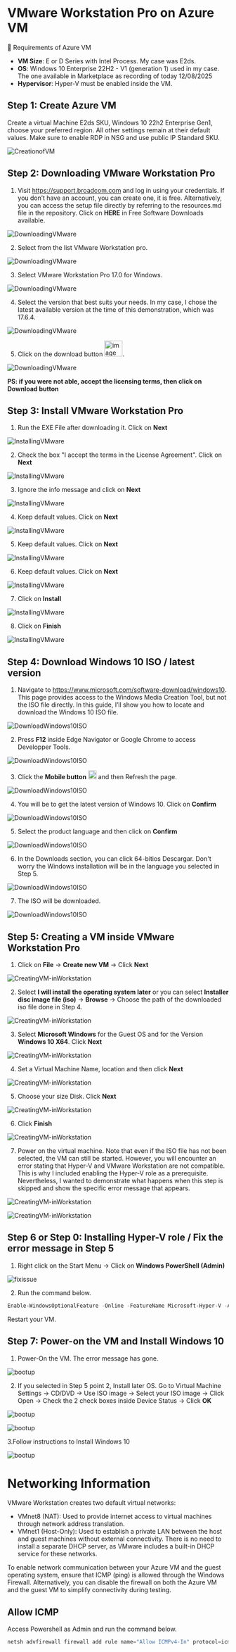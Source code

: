 # VMware Workstation Pro on Azure VM 

🔧 Requirements of Azure VM
- **VM Size**: E or D Series with Intel Process. My case was E2ds. 
- **OS**: Windows 10 Enterprise 22H2 - V1 (generation 1) used in my case. The one available in Marketplace as recording of today 12/08/2025 
- **Hypervisor**: Hyper-V must be enabled inside the VM.

## Step 1: Create Azure VM 
Create a virtual Machine E2ds SKU, Windows 10 22h2 Enterprise Gen1, choose your preferred region. All other settings remain at their default values. Make sure to enable RDP in NSG and use public IP Standard SKU. 

![CreationofVM](images/Creating-Virtual-Machine-00.png)


## Step 2: Downloading VMware Workstation Pro

1. Visit https://support.broadcom.com and log in using your credentials. If you don’t have an account, you can create one, it is free. Alternatively, you can access the setup file directly by referring to the resources.md file in the repository. 
Click on **HERE** in Free Software Downloads available. 

![DownloadingVMware](images/download-vmware-workstation-pro-4.png)

2. Select from the list VMware Workstation pro. 

![DownloadingVMware](images/download-vmware-workstation-pro-5.png)

3. Select VMware Workstation Pro 17.0 for Windows.

![DownloadingVMware](images/download-vmware-workstation-pro-6.png)

4. Select the version that best suits your needs. In my case, I chose the latest available version at the time of this demonstration, which was 17.6.4.

![DownloadingVMware](images/download-vmware-workstation-pro-7.png)

5. Click on the download button <img width="41" height="36" alt="image" src="https://github.com/user-attachments/assets/4a9e86e2-caf0-42ec-b2ca-dd81c9084974" />. 

![DownloadingVMware](images/download-vmware-workstation-pro-8.png)

**PS: if you were not able, accept the licensing terms, then click on Download button**


## Step 3: Install VMware Workstation Pro

1. Run the EXE File after downloading it. Click on **Next**

![InstallingVMware](images/install-vmware-workstationpro-1.png)

2. Check the box "I accept the terms in the License Agreement". Click on **Next**
   
![InstallingVMware](images/install-vmware-workstationpro-2.png)

3. Ignore the info message and click on **Next**

![InstallingVMware](images/install-vmware-workstationpro-3.png)

4. Keep default values. Click on **Next**

![InstallingVMware](images/install-vmware-workstationpro-4.png)

5. Keep default values. Click on **Next**

![InstallingVMware](images/install-vmware-workstationpro-5.png)


6. Keep default values. Click on **Next**

![InstallingVMware](images/install-vmware-workstationpro-6.png)

7. Click on **Install**
   
![InstallingVMware](images/install-vmware-workstationpro-7.png)

8. Click on **Finish**
   
![InstallingVMware](images/install-vmware-workstationpro-8.png)


## Step 4: Download Windows 10 ISO / latest version

1. Navigate to https://www.microsoft.com/software-download/windows10. This page provides access to the Windows Media Creation Tool, but not the ISO file directly. In this guide, I’ll show you how to locate and download the Windows 10 ISO file.

![DownloadWindows10ISO](images/download-windows10-iso-1.png)

2. Press **F12** inside Edge Navigator or Google Chrome to access Developper Tools.
   
![DownloadWindows10ISO](images/download-windows10-iso-2.png)

3. Click the **Mobile button** <img width="19" height="20" alt="image" src="https://github.com/user-attachments/assets/4997a4cf-efe3-4bf5-9ac7-271bbca5f616" /> and then Refresh the page.

![DownloadWindows10ISO](images/download-windows10-iso-3.png)

   
4. You will be to get the latest version of Windows 10. Click on **Confirm**

![DownloadWindows10ISO](images/download-windows10-iso-4.png)


5. Select the product language and then click on **Confirm**

![DownloadWindows10ISO](images/download-windows10-iso-5.png)

6. In the Downloads section, you can click 64-bitios Descargar. Don't worry the Windows installation will be in the language you selected in Step 5.
 
![DownloadWindows10ISO](images/download-windows10-iso-6.png)

 7. The ISO will be downloaded.

![DownloadWindows10ISO](images/download-windows10-iso-7.png)


## Step 5: Creating a VM inside VMware Workstation Pro

1. Click on **File** -> **Create new VM** -> Click **Next**
   
![CreatingVM-inWorkstation](images/Create-newvm-1.png)

2. Select **I will install the operating system later** or you can select **Installer disc image file (iso)** -> **Browse** -> Choose the path of the downloaded iso file done in Step 4.

![CreatingVM-inWorkstation](images/Create-newvm-2.png)


3.  Select **Microsoft Windows** for the Guest OS and for the Version **Windows 10 X64**. Click **Next**
   
![CreatingVM-inWorkstation](images/Create-newvm-3.png)

4.  Set a Virtual Machine Name, location and then click **Next**

![CreatingVM-inWorkstation](images/Create-newvm-4.png)

5.  Choose your size Disk. Click **Next**

![CreatingVM-inWorkstation](images/Create-newvm-5.png)


6. Click **Finish**

![CreatingVM-inWorkstation](images/Create-newvm-6.png)

7.  Power on the virtual machine. Note that even if the ISO file has not been selected, the VM can still be started. However, you will encounter an error stating that Hyper-V and VMware Workstation are not compatible. This is why I included enabling the Hyper-V role as a prerequisite. Nevertheless, I wanted to demonstrate what happens when this step is skipped and show the specific error message that appears.

![CreatingVM-inWorkstation](images/Create-newvm-7.png)

![CreatingVM-inWorkstation](images/Create-newvm-8.png)


## Step 6 or Step 0: Installing Hyper-V role / Fix the error message in Step 5


1. Right click on the Start Menu -> Click on **Windows PowerShell (Admin)**
   
![fixissue](images/fix-the-issue-1.png)

2. Run the command below.

```powershell
Enable-WindowsOptionalFeature -Online -FeatureName Microsoft-Hyper-V -All
```
Restart your VM. 


## Step 7: Power-on the VM and Install Windows 10

1. Power-On the VM. The error message has gone. 

![bootup](images/windows10-bootedup.png)

2. If you selected in Step 5 point 2, Install later OS. Go to Virtual Machine Settings -> CD/DVD -> Use ISO image -> Select your ISO image -> Click Open -> Check the 2 check boxes inside Device Status -> Click **OK**

![bootup](images/windows10-bootedup-2.png)

![bootup](images/windows10-bootedup-3.png)

3.Follow instructions to Install Windows 10 

![bootup](images/windows10-bootedup-4.png)


# Networking Information

VMware Workstation creates two default virtual networks:

- VMnet8 (NAT): Used to provide internet access to virtual machines through network address translation.
- VMnet1 (Host-Only): Used to establish a private LAN between the host and guest machines without external connectivity.
There is no need to install a separate DHCP server, as VMware includes a built-in DHCP service for these networks.

To enable network communication between your Azure VM and the guest operating system, ensure that ICMP (ping) is allowed through the Windows Firewall. Alternatively, you can disable the firewall on both the Azure VM and the guest VM to simplify connectivity during testing.


## Allow ICMP 
Access Powershell as Admin and run the command below. 

```powershell
netsh advfirewall firewall add rule name="Allow ICMPv4-In" protocol=icmpv4:8,any dir=in action=allow
```

